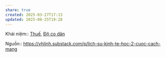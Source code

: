 ```yaml
---
share: true
created: 2025-03-27T17:13
updated: 2025-08-25T19:28
---
```

Khái niệm:: [Thuế](../../%CE%9E%20Kh%C3%A1i%20ni%E1%BB%87m/Thu%E1%BA%BF.md), [Độ co dãn](../../%CE%9E%20Kh%C3%A1i%20ni%E1%BB%87m/%C4%90%E1%BB%99%20co%20d%C3%A3n.md)

Nguồn:: https://vhlinh.substack.com/p/lich-su-kinh-te-hoc-2-cuoc-cach-mang
